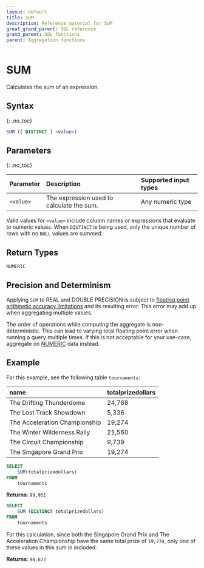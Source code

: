 ```yaml
---
layout: default
title: SUM
description: Reference material for SUM
great_grand_parent: SQL reference
grand_parent: SQL functions
parent: Aggregation functions
---
```


# SUM

Calculates the sum of an expression.

## Syntax
{: .no_toc}

```sql
SUM ([ DISTINCT ] <value>)
```
## Parameters 
{: .no_toc} 


| Parameter | Description                         |Supported input types |
| :--------- | :----------------------------------- | :---------------------|
| `<value>`   | The expression used to calculate the sum. | Any numeric type | 

Valid values for `<value>` include column names or expressions that evaluate to numeric values. When `DISTINCT` is being used, only the unique number of rows with no `NULL` values are summed.

## Return Types
`NUMERIC` 

## Precision and Determinism
Applying `SUM` to REAL and DOUBLE PRECISION is subject to [floating point arithmetic accuracy limitations](https://en.wikipedia.org/wiki/Floating-point_arithmetic#Accuracy_problems) and its resulting error.
This error may add up when aggregating multiple values.

The order of operations while computing the aggregate is non-deterministic.
This can lead to varying total floating point error when running a query multiple times.
If this is not acceptable for your use-case, aggregate on [NUMERIC](/sql_reference/numeric-data-type) data instead.

## Example

For this example, see the following table `tournaments`: 

| name                          | totalprizedollars |
| :-----------------------------| :-----------------| 
| The Drifting Thunderdome      | 24,768             |
| The Lost Track Showdown       | 5,336              |
| The Acceleration Championship | 19,274             |
| The Winter Wilderness Rally   | 21,560             |
| The Circuit Championship      | 9,739              |
| The Singapore Grand Prix      | 19,274             |


```sql
SELECT
	SUM(totalprizedollars)
FROM
	tournaments
```

**Returns**: `99,951`

```sql
SELECT
	SUM (DISTINCT totalprizedollars)
FROM
	tournaments
```

For this calculation, since both the Singapore Grand Prix and The Acceleration Championship have the same total prize of `19,274`, only one of these values in this sum in included. 

**Returns**: `80,677`
